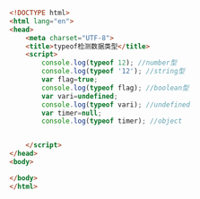 
<BlogInfo id="392" title="7.typeof检测数据类型" author="白日梦想猿" pv=0 read_times=0 pre_cost_time=0分22秒 category="js学习" tag_list="['js学习']" create_time="2020.08.01 15:22:39" update_time="2020.08.01 15:26:47" />

```html
<!DOCTYPE html>
<html lang="en">
<head>
    <meta charset="UTF-8">
    <title>typeof检测数据类型</title>
    <script>
        console.log(typeof 12); //number型
        console.log(typeof '12'); //string型
        var flag=true;
        console.log(typeof flag); //boolean型
        var vari=undefined;
        console.log(typeof vari); //undefined
        var timer=null;
        console.log(typeof timer); //object


    </script>
</head>
<body>

</body>
</html>
```
